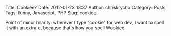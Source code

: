 Title: Cookiee?
Date: 2012-01-23 18:37
Author: chriskrycho
Category: Posts
Tags: funny, Javascript, PHP
Slug: cookiee

Point of minor hilarity: wherever I type "cookie" for web dev, I want to
spell it with an extra e, because that's how you spell Wookiee.
